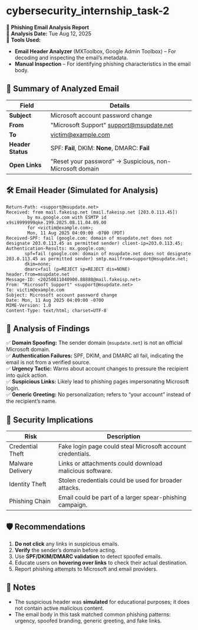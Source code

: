 # cybersecurity_internship_task-2
📧 **Phishing Email Analysis Report**  
📅 **Analysis Date:** Tue Aug 12, 2025  
🧰 **Tools Used:**  
- **Email Header Analyzer** (MXToolbox, Google Admin Toolbox) – For decoding and inspecting the email’s metadata.  
- **Manual Inspection** – For identifying phishing characteristics in the email body.  

## 📄 Summary of Analyzed Email
| Field         | Details |
|--------------|---------|
| **Subject**  | Microsoft account password change |
| **From**     | "Microsoft Support" <support@msupdate.net> |
| **To**       | victim@example.com |
| **Header Status** | SPF: **Fail**, DKIM: **None**, DMARC: **Fail** |
| **Open Links** | "Reset your password" → Suspicious, non-Microsoft domain |

## 🛠️ Email Header (Simulated for Analysis)
```
Return-Path: <support@msupdate.net>
Received: from mail.fakeisp.net (mail.fakeisp.net [203.0.113.45])
        by mx.google.com with ESMTP id x9si9999999qke.199.2025.08.11.04.09.00
        for <victim@example.com>;
        Mon, 11 Aug 2025 04:09:00 -0700 (PDT)
Received-SPF: fail (google.com: domain of msupdate.net does not designate 203.0.113.45 as permitted sender) client-ip=203.0.113.45;
Authentication-Results: mx.google.com;
       spf=fail (google.com: domain of msupdate.net does not designate 203.0.113.45 as permitted sender) smtp.mailfrom=support@msupdate.net;
       dkim=none;
       dmarc=fail (p=REJECT sp=REJECT dis=NONE) header.from=msupdate.net
Message-ID: <20250811040900.88888@mail.fakeisp.net>
From: "Microsoft Support" <support@msupdate.net>
To: victim@example.com
Subject: Microsoft account password change
Date: Mon, 11 Aug 2025 04:09:00 -0700
MIME-Version: 1.0
Content-Type: text/html; charset=UTF-8
```

## 🚨 Analysis of Findings
✅ **Domain Spoofing:** The sender domain (`msupdate.net`) is not an official Microsoft domain.  
✅ **Authentication Failures:** SPF, DKIM, and DMARC all fail, indicating the email is not from a verified source.  
✅ **Urgency Tactic:** Warns about account changes to pressure the recipient into quick action.  
✅ **Suspicious Links:** Likely lead to phishing pages impersonating Microsoft login.  
✅ **Generic Greeting:** No personalization; refers to “your account” instead of the recipient’s name.  

## 🔐 Security Implications
| Risk | Description |
|------|-------------|
| Credential Theft | Fake login page could steal Microsoft account credentials. |
| Malware Delivery | Links or attachments could download malicious software. |
| Identity Theft | Stolen credentials could be used for broader attacks. |
| Phishing Chain | Email could be part of a larger spear-phishing campaign. |

## 🛡️ Recommendations
1. **Do not click** any links in suspicious emails.  
2. **Verify** the sender’s domain before acting.  
3. Use **SPF/DKIM/DMARC validation** to detect spoofed emails.  
4. Educate users on **hovering over links** to check their actual destination.  
5. Report phishing attempts to Microsoft and email providers.  

## 📌 Notes
- The suspicious header was **simulated** for educational purposes; it does not contain active malicious content.  
- The email body in this task matched common phishing patterns: urgency, spoofed branding, generic greeting, and fake links.  
